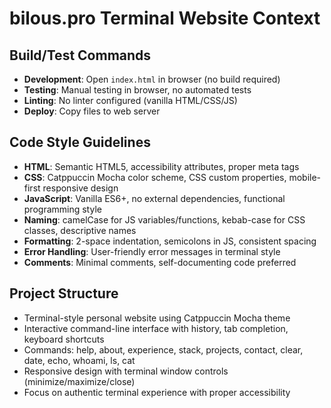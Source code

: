 # bilous.pro Terminal Website Context

## Build/Test Commands
- **Development**: Open `index.html` in browser (no build required)
- **Testing**: Manual testing in browser, no automated tests
- **Linting**: No linter configured (vanilla HTML/CSS/JS)
- **Deploy**: Copy files to web server

## Code Style Guidelines
- **HTML**: Semantic HTML5, accessibility attributes, proper meta tags
- **CSS**: Catppuccin Mocha color scheme, CSS custom properties, mobile-first responsive design
- **JavaScript**: Vanilla ES6+, no external dependencies, functional programming style
- **Naming**: camelCase for JS variables/functions, kebab-case for CSS classes, descriptive names
- **Formatting**: 2-space indentation, semicolons in JS, consistent spacing
- **Error Handling**: User-friendly error messages in terminal style
- **Comments**: Minimal comments, self-documenting code preferred

## Project Structure
- Terminal-style personal website using Catppuccin Mocha theme
- Interactive command-line interface with history, tab completion, keyboard shortcuts
- Commands: help, about, experience, stack, projects, contact, clear, date, echo, whoami, ls, cat
- Responsive design with terminal window controls (minimize/maximize/close)
- Focus on authentic terminal experience with proper accessibility